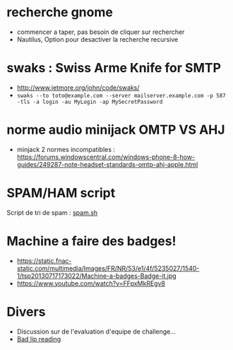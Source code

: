 # recherche gnome

* commencer a taper, pas besoin de cliquer sur rechercher
* Nautilus, Option pour desactiver la recherche recursive

# swaks : Swiss Arme Knife for SMTP

* http://www.jetmore.org/john/code/swaks/
* `swaks --to toto@example.com --server mailserver.example.com -p 587 -tls -a login -au MyLogin -ap MySecretPassword`

# norme audio minijack OMTP VS AHJ

* minjack 2 normes incompatibles : https://forums.windowscentral.com/windows-phone-8-how-guides/249287-note-headset-standards-omtp-ahj-apple.html


# SPAM/HAM script

Script de tri de spam : [spam.sh](20170803/spam.sh)

# Machine a faire des badges!

* https://static.fnac-static.com/multimedia/Images/FR/NR/53/e1/4f/5235027/1540-1/tsp20130717173022/Machine-a-badges-Badge-it.jpg
* https://www.youtube.com/watch?v=FFpxMkREgv8

# Divers

 * Discussion sur de l'evaluation d'equipe de challenge...
 * [Bad lip reading](https://www.youtube.com/watch?v=UkiI2vM2lfA)
